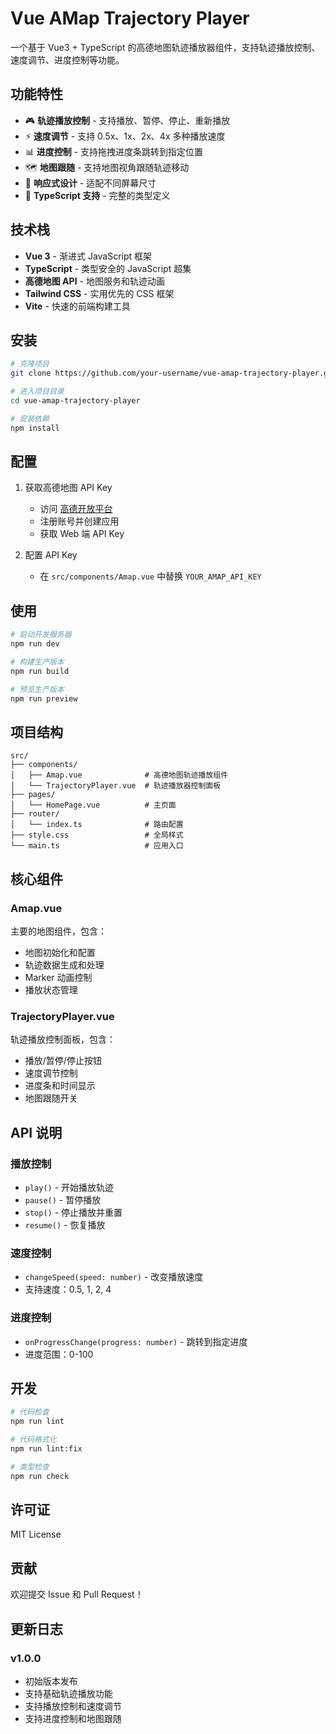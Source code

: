# Vue AMap Trajectory Player

一个基于 Vue3 + TypeScript 的高德地图轨迹播放器组件，支持轨迹播放控制、速度调节、进度控制等功能。

## 功能特性

- 🎮 **轨迹播放控制** - 支持播放、暂停、停止、重新播放
- ⚡ **速度调节** - 支持 0.5x、1x、2x、4x 多种播放速度
- 📊 **进度控制** - 支持拖拽进度条跳转到指定位置
- 🗺️ **地图跟随** - 支持地图视角跟随轨迹移动
- 📱 **响应式设计** - 适配不同屏幕尺寸
- 🎯 **TypeScript 支持** - 完整的类型定义

## 技术栈

- **Vue 3** - 渐进式 JavaScript 框架
- **TypeScript** - 类型安全的 JavaScript 超集
- **高德地图 API** - 地图服务和轨迹动画
- **Tailwind CSS** - 实用优先的 CSS 框架
- **Vite** - 快速的前端构建工具

## 安装

```bash
# 克隆项目
git clone https://github.com/your-username/vue-amap-trajectory-player.git

# 进入项目目录
cd vue-amap-trajectory-player

# 安装依赖
npm install
```

## 配置

1. 获取高德地图 API Key
   - 访问 [高德开放平台](https://lbs.amap.com/)
   - 注册账号并创建应用
   - 获取 Web 端 API Key

2. 配置 API Key
   - 在 `src/components/Amap.vue` 中替换 `YOUR_AMAP_API_KEY`

## 使用

```bash
# 启动开发服务器
npm run dev

# 构建生产版本
npm run build

# 预览生产版本
npm run preview
```

## 项目结构

```
src/
├── components/
│   ├── Amap.vue              # 高德地图轨迹播放组件
│   └── TrajectoryPlayer.vue  # 轨迹播放器控制面板
├── pages/
│   └── HomePage.vue          # 主页面
├── router/
│   └── index.ts              # 路由配置
├── style.css                 # 全局样式
└── main.ts                   # 应用入口
```

## 核心组件

### Amap.vue
主要的地图组件，包含：
- 地图初始化和配置
- 轨迹数据生成和处理
- Marker 动画控制
- 播放状态管理

### TrajectoryPlayer.vue
轨迹播放控制面板，包含：
- 播放/暂停/停止按钮
- 速度调节控制
- 进度条和时间显示
- 地图跟随开关

## API 说明

### 播放控制
- `play()` - 开始播放轨迹
- `pause()` - 暂停播放
- `stop()` - 停止播放并重置
- `resume()` - 恢复播放

### 速度控制
- `changeSpeed(speed: number)` - 改变播放速度
- 支持速度：0.5, 1, 2, 4

### 进度控制
- `onProgressChange(progress: number)` - 跳转到指定进度
- 进度范围：0-100

## 开发

```bash
# 代码检查
npm run lint

# 代码格式化
npm run lint:fix

# 类型检查
npm run check
```

## 许可证

MIT License

## 贡献

欢迎提交 Issue 和 Pull Request！

## 更新日志

### v1.0.0
- 初始版本发布
- 支持基础轨迹播放功能
- 支持播放控制和速度调节
- 支持进度控制和地图跟随
